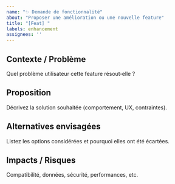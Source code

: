 ```yaml
---
name: "✨ Demande de fonctionnalité"
about: "Proposer une amélioration ou une nouvelle feature"
title: "[Feat] "
labels: enhancement
assignees: ''
---
```


## Contexte / Problème

Quel problème utilisateur cette feature résout‑elle ?

## Proposition

Décrivez la solution souhaitée (comportement, UX, contraintes).

## Alternatives envisagées

Listez les options considérées et pourquoi elles ont été écartées.

## Impacts / Risques

Compatibilité, données, sécurité, performances, etc.
